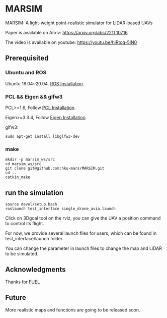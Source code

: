 # MARSIM
MARSIM: A light-weight point-realistic simulator for LiDAR-based UAVs

Paper is available on Arxiv: https://arxiv.org/abs/2211.10716

The video is available on youtube: https://youtu.be/hiRtcq-5lN0

## Prerequisited

### Ubuntu and ROS

Ubuntu 16.04~20.04.  [ROS Installation](http://wiki.ros.org/ROS/Installation).

### PCL && Eigen && glfw3

PCL>=1.6, Follow [PCL Installation](https://pointclouds.org/). 

Eigen>=3.3.4, Follow [Eigen Installation](https://eigen.tuxfamily.org/index.php?title=Main_Page).

glfw3:
```
sudo apt-get install libglfw3-dev
```

### make
```
mkdir -p marsim_ws/src
cd marsim_ws/src
git clone git@github.com:hku-mars/MARSIM.git
cd ..
catkin_make
```

## run the simulation

```
source devel/setup.bash
roslaunch test_interface single_drone_avia.launch
```
Click on 3Dgoal tool on the rviz, you can give the UAV a position command to control its flight.

For now, we provide several launch files for users, which can be found in test_interface/launch folder.

You can change the parameter in launch files to change the map and LiDAR to be simulated.

## Acknowledgments
Thanks for [FUEL](https://github.com/HKUST-Aerial-Robotics/FUEL.git)

## Future
More realistic maps and functions are going to be released soon.